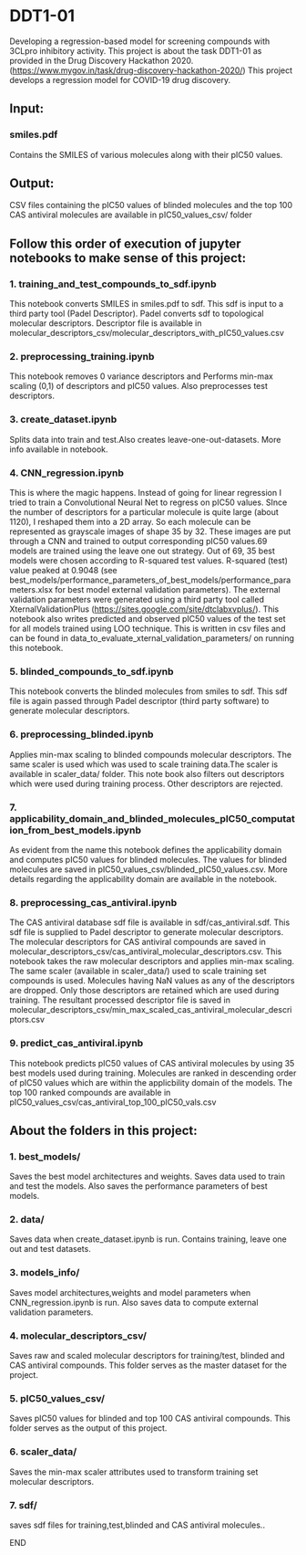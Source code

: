 # DDT1-01
Developing a regression-based model for screening compounds with 3CLpro inhibitory activity. This project is about the task DDT1-01 as provided in the Drug Discovery Hackathon 2020. (https://www.mygov.in/task/drug-discovery-hackathon-2020/)
This project develops a regression model for COVID-19 drug discovery.

## Input:

### smiles.pdf
Contains the SMILES of various molecules along with their pIC50 values.
## Output:
CSV files containing the pIC50 values of blinded molecules and the top 100 CAS antiviral molecules are available in pIC50_values_csv/ folder

## Follow this order of execution of jupyter notebooks to make sense of this project:

  ### 1. training_and_test_compounds_to_sdf.ipynb
  This notebook converts SMILES in smiles.pdf to sdf. This sdf is input to a third party tool (Padel Descriptor). Padel converts sdf to topological molecular descriptors. Descriptor file is available in molecular_descriptors_csv/molecular_descriptors_with_pIC50_values.csv
  
  ### 2. preprocessing_training.ipynb
  This notebook removes 0 variance descriptors and Performs min-max scaling (0,1) of descriptors and pIC50 values. Also preprocesses test descriptors.
  
  ### 3. create_dataset.ipynb
  Splits data into train and test.Also creates leave-one-out-datasets. More info available in notebook. 
  
  ### 4. CNN_regression.ipynb
  This is where the magic happens. Instead of going for linear regression I tried to train a Convolutional Neural Net to regress on pIC50 values. SInce the number of descriptors for a particular molecule is quite large (about 1120), I reshaped them into a 2D array. So each molecule can be represented as grayscale images of shape 35 by 32. These images are put through a CNN and trained to output corresponding pIC50 values.69 models are trained using the leave one out strategy. Out of 69, 35 best models were chosen according to R-squared test values. R-squared (test) value peaked at 0.9048 (see best_models/performance_parameters_of_best_models/performance_parameters.xlsx for best model external validation parameters). The external validation parameters were generated using a third party tool called XternalValidationPlus (https://sites.google.com/site/dtclabxvplus/). This notebook also writes predicted and observed pIC50 values of the test set for all models trained using LOO technique. This is written in csv files and can be found in data_to_evaluate_xternal_validation_parameters/ on running this notebook.
  
  ### 5. blinded_compounds_to_sdf.ipynb
  This notebook converts the blinded molecules from smiles to sdf. This sdf file is again passed through Padel descriptor (third party software) to generate molecular descriptors.
  
  ### 6. preprocessing_blinded.ipynb
  Applies min-max scaling to blinded compounds molecular descriptors. The same scaler is used which was used to scale training data.The scaler is available in scaler_data/ folder. This note book also filters out descriptors which were used during training process. Other descriptors are rejected.
  
  ### 7. applicability_domain_and_blinded_molecules_pIC50_computation_from_best_models.ipynb
  As evident from the name this notebook defines the applicability domain and computes pIC50 values for blinded molecules. The values for blinded molecules are saved in pIC50_values_csv/blinded_pIC50_values.csv. More details regarding the applicability domain are available in the notebook.
  
  ### 8. preprocessing_cas_antiviral.ipynb
  The CAS antiviral database sdf file is available in sdf/cas_antiviral.sdf. This sdf file is supplied to Padel descriptor to generate molecular descriptors. The molecular descriptors for CAS antiviral compounds are saved in molecular_descriptors_csv/cas_antiviral_molecular_descriptors.csv.
  This notebook takes the raw molecular descriptors and applies min-max scaling. The same scaler (available in scaler_data/) used to scale training set compounds is used. Molecules having NaN values as any of the descriptors are dropped. Only those descriptors are retained which are used during training. The resultant processed descriptor file is saved in molecular_descriptors_csv/min_max_scaled_cas_antiviral_molecular_descriptors.csv
  
 ### 9. predict_cas_antiviral.ipynb
 This notebook predicts pIC50 values of CAS antiviral molecules by using 35 best models used during training. Molecules are ranked in descending order of pIC50 values which are within the applicbility domain of the models. The top 100 ranked compounds are available in pIC50_values_csv/cas_antiviral_top_100_pIC50_vals.csv
 
 ## About the folders in this project:
 
 ### 1. best_models/
 Saves the best model architectures and weights. Saves data used to train and test the models. Also saves the performance parameters of best models.
 ### 2. data/
 Saves data when create_dataset.ipynb is run. Contains training, leave one out and test datasets.
 
 ### 3. models_info/
 Saves model architectures,weights and model parameters when CNN_regression.ipynb is run. Also saves data to compute external validation parameters.
 ### 4. molecular_descriptors_csv/
 Saves raw and scaled molecular descriptors for training/test, blinded and CAS antiviral compounds. This folder serves as the master dataset for the project.
 
 ### 5. pIC50_values_csv/
 Saves pIC50 values for blinded and top 100 CAS antiviral compounds. This folder serves as the output of this project.
 
 ### 6. scaler_data/
 Saves the min-max scaler attributes used to transform training set molecular descriptors.
 
 ### 7. sdf/
 saves sdf files for training,test,blinded and CAS antiviral molecules..
 
 END
 
